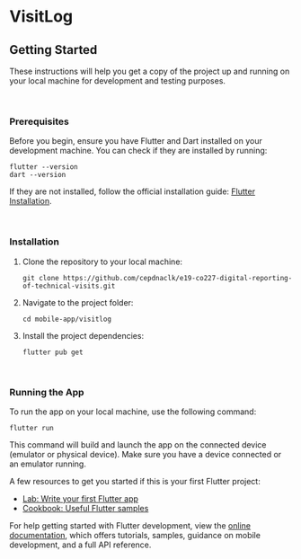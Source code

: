 # VisitLog

## Getting Started

These instructions will help you get a copy of the project up and running on your local machine for development and testing purposes.

<br>

### Prerequisites

Before you begin, ensure you have Flutter and Dart installed on your development machine. You can check if they are installed by running:

```shell
flutter --version
dart --version
```
If they are not installed, follow the official installation guide: [Flutter Installation](https://docs.flutter.dev/get-started/install).

<br>

### Installation

1. Clone the repository to your local machine:

   ```shell
   git clone https://github.com/cepdnaclk/e19-co227-digital-reporting-of-technical-visits.git
   ```

2. Navigate to the project folder:

   ```shell
   cd mobile-app/visitlog
   ```

3. Install the project dependencies:

   ```shell
   flutter pub get
   ```

<br>


### Running the App
To run the app on your local machine, use the following command:
```shell
flutter run
```
This command will build and launch the app on the connected device (emulator or physical device). Make sure you have a device connected or an emulator running.


A few resources to get you started if this is your first Flutter project:

- [Lab: Write your first Flutter app](https://docs.flutter.dev/get-started/codelab)
- [Cookbook: Useful Flutter samples](https://docs.flutter.dev/cookbook)

For help getting started with Flutter development, view the
[online documentation](https://docs.flutter.dev/), which offers tutorials,
samples, guidance on mobile development, and a full API reference.
